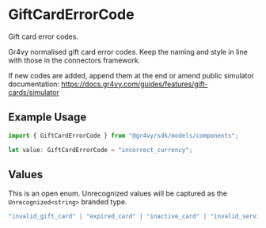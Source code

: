 # GiftCardErrorCode

Gift card error codes.

Gr4vy normalised gift card error codes. Keep the naming and style in line with
those in the connectors framework.

If new codes are added, append them at the end or amend public simulator
documentation: https://docs.gr4vy.com/guides/features/gift-cards/simulator

## Example Usage

```typescript
import { GiftCardErrorCode } from "@gr4vy/sdk/models/components";

let value: GiftCardErrorCode = "incorrect_currency";
```

## Values

This is an open enum. Unrecognized values will be captured as the `Unrecognized<string>` branded type.

```typescript
"invalid_gift_card" | "expired_card" | "inactive_card" | "invalid_service_credentials" | "invalid_amount" | "incorrect_currency" | "insufficient_funds" | "invalid_service_configuration" | "operation_canceled" | "service_error" | "service_network_error" | "unknown_error" | Unrecognized<string>
```
